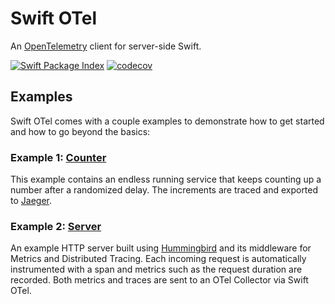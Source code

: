 # Swift OTel

An [OpenTelemetry](https://opentelemetry.io) client for server-side Swift.

[![Swift Package Index](https://img.shields.io/endpoint?url=https%3A%2F%2Fswiftpackageindex.com%2Fapi%2Fpackages%2Fslashmo%2Fswift-otel%2Fbadge%3Ftype%3Dswift-versions)](https://swiftpackageindex.com/swift-otel/swift-otel)
[![codecov](https://codecov.io/gh/swift-otel/swift-otel/graph/badge.svg?token=CLBHHQITUY)](https://codecov.io/gh/swift-otel/swift-otel)

## Examples

Swift OTel comes with a couple examples to demonstrate how to get started and how to go beyond the basics:

### Example 1: [Counter](./Examples/Counter)

This example contains an endless running service that keeps counting up a number after a randomized delay.
The increments are traced and exported to [Jaeger](https://jaegertracing.io).

### Example 2: [Server](./Examples/Server)

An example HTTP server built using [Hummingbird](https://github.com/hummingbird-project/hummingbird) and its middleware
for Metrics and Distributed Tracing. Each incoming request is automatically instrumented with a span and metrics such
as the request duration are recorded. Both metrics and traces are sent to an OTel Collector via Swift OTel.
